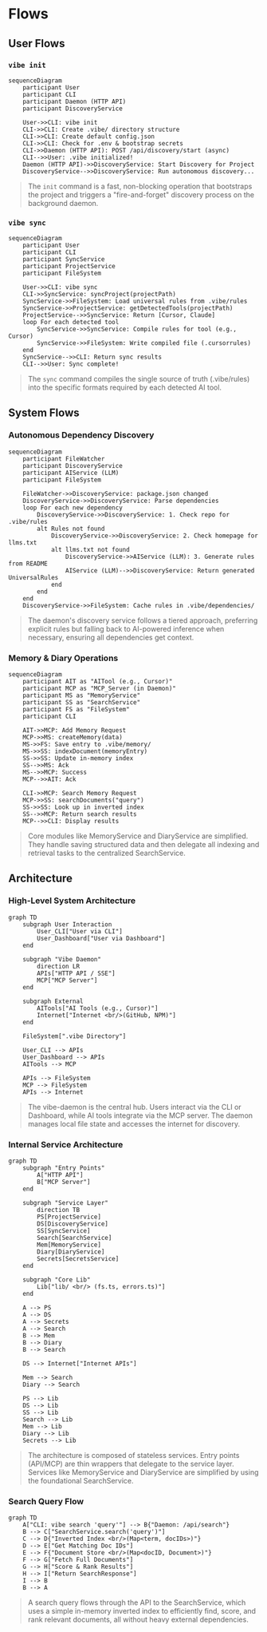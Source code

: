 # Flows

## User Flows

### `vibe init`

```mermaid
sequenceDiagram
    participant User
    participant CLI
    participant Daemon (HTTP API)
    participant DiscoveryService

    User->>CLI: vibe init
    CLI->>CLI: Create .vibe/ directory structure
    CLI->>CLI: Create default config.json
    CLI->>CLI: Check for .env & bootstrap secrets
    CLI->>Daemon (HTTP API): POST /api/discovery/start (async)
    CLI-->>User: .vibe initialized!
    Daemon (HTTP API)->>DiscoveryService: Start Discovery for Project
    DiscoveryService-->>DiscoveryService: Run autonomous discovery...
```
> The `init` command is a fast, non-blocking operation that bootstraps the project and triggers a "fire-and-forget" discovery process on the background daemon.

### `vibe sync`

```mermaid
sequenceDiagram
    participant User
    participant CLI
    participant SyncService
    participant ProjectService
    participant FileSystem

    User->>CLI: vibe sync
    CLI->>SyncService: syncProject(projectPath)
    SyncService->>FileSystem: Load universal rules from .vibe/rules
    SyncService->>ProjectService: getDetectedTools(projectPath)
    ProjectService-->>SyncService: Return [Cursor, Claude]
    loop For each detected tool
        SyncService->>SyncService: Compile rules for tool (e.g., Cursor)
        SyncService->>FileSystem: Write compiled file (.cursorrules)
    end
    SyncService-->>CLI: Return sync results
    CLI-->>User: Sync complete!
```
> The `sync` command compiles the single source of truth (.vibe/rules) into the specific formats required by each detected AI tool.

## System Flows

### Autonomous Dependency Discovery

```mermaid
sequenceDiagram
    participant FileWatcher
    participant DiscoveryService
    participant AIService (LLM)
    participant FileSystem

    FileWatcher->>DiscoveryService: package.json changed
    DiscoveryService->>DiscoveryService: Parse dependencies
    loop For each new dependency
        DiscoveryService->>DiscoveryService: 1. Check repo for .vibe/rules
        alt Rules not found
            DiscoveryService->>DiscoveryService: 2. Check homepage for llms.txt
            alt llms.txt not found
                DiscoveryService->>AIService (LLM): 3. Generate rules from README
                AIService (LLM)-->>DiscoveryService: Return generated UniversalRules
            end
        end
    end
    DiscoveryService->>FileSystem: Cache rules in .vibe/dependencies/
```
> The daemon's discovery service follows a tiered approach, preferring explicit rules but falling back to AI-powered inference when necessary, ensuring all dependencies get context.

### Memory & Diary Operations

```mermaid
sequenceDiagram
    participant AIT as "AITool (e.g., Cursor)"
    participant MCP as "MCP_Server (in Daemon)"
    participant MS as "MemoryService"
    participant SS as "SearchService"
    participant FS as "FileSystem"
    participant CLI

    AIT->>MCP: Add Memory Request
    MCP->>MS: createMemory(data)
    MS->>FS: Save entry to .vibe/memory/
    MS->>SS: indexDocument(memoryEntry)
    SS->>SS: Update in-memory index
    SS-->>MS: Ack
    MS-->>MCP: Success
    MCP-->>AIT: Ack

    CLI->>MCP: Search Memory Request
    MCP->>SS: searchDocuments("query")
    SS->>SS: Look up in inverted index
    SS-->>MCP: Return search results
    MCP-->>CLI: Display results
```
> Core modules like MemoryService and DiaryService are simplified. They handle saving structured data and then delegate all indexing and retrieval tasks to the centralized SearchService.

## Architecture

### High-Level System Architecture

```mermaid
graph TD
    subgraph User Interaction
        User_CLI["User via CLI"]
        User_Dashboard["User via Dashboard"]
    end

    subgraph "Vibe Daemon"
        direction LR
        APIs["HTTP API / SSE"]
        MCP["MCP Server"]
    end

    subgraph External
        AITools["AI Tools (e.g., Cursor)"]
        Internet["Internet <br/>(GitHub, NPM)"]
    end

    FileSystem[".vibe Directory"]

    User_CLI --> APIs
    User_Dashboard --> APIs
    AITools --> MCP
    
    APIs --> FileSystem
    MCP --> FileSystem
    APIs --> Internet
```
> The vibe-daemon is the central hub. Users interact via the CLI or Dashboard, while AI tools integrate via the MCP server. The daemon manages local file state and accesses the internet for discovery.

### Internal Service Architecture

```mermaid
graph TD
    subgraph "Entry Points"
        A["HTTP API"]
        B["MCP Server"]
    end

    subgraph "Service Layer"
        direction TB
        PS[ProjectService]
        DS[DiscoveryService]
        SS[SyncService]
        Search[SearchService]
        Mem[MemoryService]
        Diary[DiaryService]
        Secrets[SecretsService]
    end
    
    subgraph "Core Lib"
        Lib["lib/ <br/> (fs.ts, errors.ts)"]
    end

    A --> PS
    A --> DS
    A --> Secrets
    A --> Search
    B --> Mem
    B --> Diary
    B --> Search

    DS --> Internet["Internet APIs"]
    
    Mem --> Search
    Diary --> Search
    
    PS --> Lib
    DS --> Lib
    SS --> Lib
    Search --> Lib
    Mem --> Lib
    Diary --> Lib
    Secrets --> Lib
```
> The architecture is composed of stateless services. Entry points (API/MCP) are thin wrappers that delegate to the service layer. Services like MemoryService and DiaryService are simplified by using the foundational SearchService.

### Search Query Flow

```mermaid
graph TD
    A["CLI: vibe search 'query'"] --> B{"Daemon: /api/search"}
    B --> C["SearchService.search('query')"]
    C --> D{"Inverted Index <br/>(Map<term, docIDs>)"}
    D --> E["Get Matching Doc IDs"]
    E --> F{"Document Store <br/>(Map<docID, Document>)"}
    F --> G["Fetch Full Documents"]
    G --> H["Score & Rank Results"]
    H --> I["Return SearchResponse"]
    I --> B
    B --> A
```
> A search query flows through the API to the SearchService, which uses a simple in-memory inverted index to efficiently find, score, and rank relevant documents, all without heavy external dependencies.
